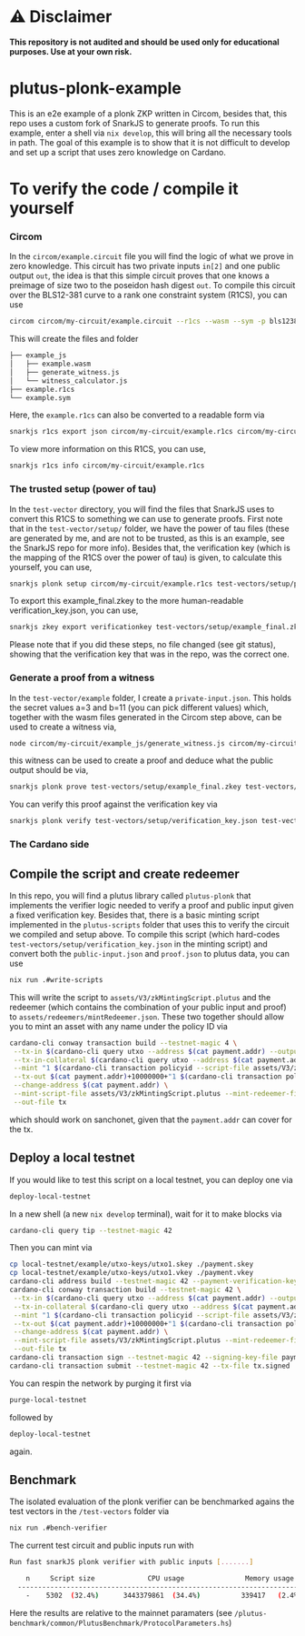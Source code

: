 # ⚠️ Disclaimer

**This repository is not audited and should be used only for educational purposes. Use at your own risk.**
# plutus-plonk-example
This is an e2e example of a plonk ZKP written in Circom, besides that, this repo uses a custom fork of SnarkJS to generate proofs. To run this example, enter a shell via `nix develop`, this will bring all the necessary tools in path. The goal of this example is to show that it is not difficult to develop and set up a script that uses zero knowledge on Cardano.

# To verify the code / compile it yourself

### Circom
In the `circom/example.circuit` file you will find the logic of what we prove in zero knowledge. This circuit has two private inputs `in[2]` and one public output `out`, the idea is that this simple circuit proves that one knows a preimage of size two to the poseidon hash digest `out`. To compile this circuit over the BLS12-381 curve to a rank one constraint system (R1CS), you can use
```bash
circom circom/my-circuit/example.circuit --r1cs --wasm --sym -p bls12381 -o circom/my-circuit
```
This will create the files and folder
```bash
├── example_js
│   ├── example.wasm
│   ├── generate_witness.js
│   └── witness_calculator.js
├── example.r1cs
└── example.sym
```
Here, the `example.r1cs` can also be converted to a readable form via
```bash
snarkjs r1cs export json circom/my-circuit/example.r1cs circom/my-circuit/example.r1cs.json
```
To view more information on this R1CS, you can use,
```bash
snarkjs r1cs info circom/my-circuit/example.r1cs
```

### The trusted setup (power of tau)
In the `test-vector` directory, you will find the files that SnarkJS uses to convert this R1CS to something we can use to generate proofs. First note that in the `test-vector/setup/` folder, we have the power of tau files (these are generated by me, and are not to be trusted, as this is an example, see the SnarkJS repo for more info). Besides that, the verification key (which is the mapping of the R1CS over the power of tau) is given, to calculate this yourself, you can use,
```bash
snarkjs plonk setup circom/my-circuit/example.r1cs test-vectors/setup/pot_final.ptau test-vectors/setup/example_final.zkey
```
To export this example_final.zkey to the more human-readable verification_key.json, you can use,
```bash
snarkjs zkey export verificationkey test-vectors/setup/example_final.zkey test-vectors/setup/verification_key.json
```
Please note that if you did these steps, no file changed (see git status), showing that the verification key that was in the repo, was the correct one.

### Generate a proof from a witness
In the `test-vector/example` folder, I create a `private-input.json`. This holds the secret values a=3 and b=11 (you can pick different values) which, together with the wasm files generated in the Circom step above, can be used to create a witness via,
```bash
node circom/my-circuit/example_js/generate_witness.js circom/my-circuit/example_js/example.wasm test-vectors/example/private-input.json test-vectors/example/witness.wtns
```
this witness can be used to create a proof and deduce what the public output should be via,
```bash
snarkjs plonk prove test-vectors/setup/example_final.zkey test-vectors/example/witness.wtns test-vectors/example/proof.json test-vectors/example/public-input.json
```
You can verify this proof against the verification key via
```bash
snarkjs plonk verify test-vectors/setup/verification_key.json test-vectors/example/public-input.json test-vectors/example/proof.json
```
### The Cardano side
## Compile the script and create redeemer
In this repo, you will find a plutus library called `plutus-plonk` that implements the verifier logic needed to verify a proof and public input given a fixed verification key. Besides that, there is a basic minting script implemented in the `plutus-scripts` folder that uses this to verify the circuit we compiled and setup above. To compile this script (which hard-codes `test-vectors/setup/verification_key.json` in the minting script) and convert both the `public-input.json` and `proof.json` to plutus data, you can use
```bash
nix run .#write-scripts
```
This will write the script to `assets/V3/zkMintingScript.plutus` and the redeemer (which contains the combination of your public input and proof) to `assets/redeemers/mintRedeemer.json`. These two together should allow you to mint an asset with any name under the policy ID via
```bash
cardano-cli conway transaction build --testnet-magic 4 \
 --tx-in $(cardano-cli query utxo --address $(cat payment.addr) --output-json --testnet-magic 42 | jq -r 'keys[0]') \
 --tx-in-collateral $(cardano-cli query utxo --address $(cat payment.addr) --output-json --testnet-magic 4 | jq -r 'keys[0]') \
 --mint "1 $(cardano-cli transaction policyid --script-file assets/V3/zkMintingScript.plutus).eeeeee" \
 --tx-out $(cat payment.addr)+10000000+"1 $(cardano-cli transaction policyid --script-file assets/V3/zkMintingScript.plutus).eeeeee" \
 --change-address $(cat payment.addr) \
 --mint-script-file assets/V3/zkMintingScript.plutus --mint-redeemer-file assets/redeemers/mintRedeemer.json \
 --out-file tx
 ```
which should work on sanchonet, given that the `payment.addr` can cover for the tx.
## Deploy a local testnet
If you would like to test this script on a local testnet, you can deploy one via
```bash
deploy-local-testnet
```
In a new shell (a new `nix develop` terminal), wait for it to make blocks via
```bash
cardano-cli query tip --testnet-magic 42
```
Then you can mint via
```bash
cp local-testnet/example/utxo-keys/utxo1.skey ./payment.skey
cp local-testnet/example/utxo-keys/utxo1.vkey ./payment.vkey
cardano-cli address build --testnet-magic 42 --payment-verification-key-file payment.vkey > payment.addr
cardano-cli conway transaction build --testnet-magic 42 \
 --tx-in $(cardano-cli query utxo --address $(cat payment.addr) --output-json --testnet-magic 42 | jq -r 'keys[0]') \
 --tx-in-collateral $(cardano-cli query utxo --address $(cat payment.addr) --output-json --testnet-magic 42 | jq -r 'keys[0]') \
 --mint "1 $(cardano-cli transaction policyid --script-file assets/V3/zkMintingScript.plutus).eeeeee" \
 --tx-out $(cat payment.addr)+10000000+"1 $(cardano-cli transaction policyid --script-file assets/V3/zkMintingScript.plutus).eeeeee" \
 --change-address $(cat payment.addr) \
 --mint-script-file assets/V3/zkMintingScript.plutus --mint-redeemer-file assets/redeemers/mintRedeemer.json \
 --out-file tx
cardano-cli transaction sign --testnet-magic 42 --signing-key-file payment.skey --tx-body-file tx --out-file tx.signed
cardano-cli transaction submit --testnet-magic 42 --tx-file tx.signed
```
You can respin the network by purging it first via
```bash
purge-local-testnet
```
followed by
```bash
deploy-local-testnet
```
again.

## Benchmark
The isolated evaluation of the plonk verifier can be benchmarked agains the test vectors in the `/test-vectors` folder via
```bash
nix run .#bench-verifier
```
The current test circuit and public inputs run with
```bash
Run fast snarkJS plonk verifier with public inputs [.......]

    n     Script size             CPU usage               Memory usage
  ----------------------------------------------------------------------
    -    5302  (32.4%)      3443379861  (34.4%)          339417   (2.4%) 
```
Here the results are relative to the mainnet paramaters (see `/plutus-benchmark/common/PlutusBenchmark/ProtocolParameters.hs`)
